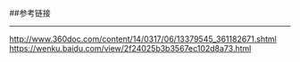 ##参考链接
___
http://www.360doc.com/content/14/0317/06/13379545_361182671.shtml
https://wenku.baidu.com/view/2f24025b3b3567ec102d8a73.html